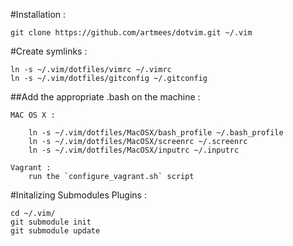 #Installation :

    git clone https://github.com/artmees/dotvim.git ~/.vim

#Create symlinks :
    
    ln -s ~/.vim/dotfiles/vimrc ~/.vimrc
    ln -s ~/.vim/dotfiles/gitconfig ~/.gitconfig

##Add the appropriate .bash on the machine :

    MAC OS X :

        ln -s ~/.vim/dotfiles/MacOSX/bash_profile ~/.bash_profile
        ln -s ~/.vim/dotfiles/MacOSX/screenrc ~/.screenrc
        ln -s ~/.vim/dotfiles/MacOSX/inputrc ~/.inputrc

    Vagrant :
        run the `configure_vagrant.sh` script

#Initalizing Submodules Plugins :

    cd ~/.vim/
    git submodule init
    git submodule update
